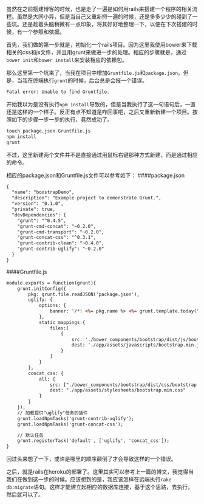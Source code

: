 虽然在之前搭建博客的时候，也是走了一遍是如何用rails来搭建一个程序的相关流程。虽然是大同小异，但是当自己又重新捋一遍的时候，还是多多少少的碰到了一些坑。还是趁着头脑稍微有一点印象，将其好好地整理一下，以便在下次搭建的时候，有一个参照和依据。

首先，我们做的第一步就是，初始化一个rails项目。因为这里我使用bower来下载相关的css和js文件，并且用grunt来做进一步的处理。相应的步骤就是，通过`bower init`和`bower install`来安装相应的依赖包。

那么这里第一个坑来了，当我在项目中增加`Gruntfile.js`和`package.json`。但是，当我在终端执行`grunt`的时候，后台总是会报一个错误。

```html
Fatal error: Unable to find Gruntfile.
```

开始我以为是没有执行`npm install`导致的，但是当我执行了这一句语句后，一直还是这样的一个样子。反正有点不知道是咋回事吧，之后又重新新建一个项目。按照如下的步骤一步一步的执行，竟然成功了。

```html
touch package.json Gruntfile.js
npm install
grunt
```

不过，这里新建两个文件并不是直接通过用鼠标右键那种方式新建，而是通过相应的命令。

相应的package.json和Gruntfile.js文件可以参考如下：
####package.json

```html
{
  "name": "boostrapDemo",
  "description": "Example project to demonstrate Grunt.",
  "version": "0.1.0",
  "private": true,
  "devDependencies": {
    "grunt": "^0.4.5",
    "grunt-cmd-concat": "~0.2.0",
    "grunt-cmd-transport": "~0.2.0",
    "grunt-concat-css": "^0.3.1",
    "grunt-contrib-clean": "~0.4.0",
    "grunt-contrib-uglify": "~0.2.0"
  }
}

```

####Gruntfile.js

```html
module.exports = function(grunt){
    grunt.initConfig({
        pkg: grunt.file.readJSON('package.json'),
        uglify: {
            options: {
                banner: '/*! <%= pkg.name %> <%= grunt.template.today("yyyy-mm-dd") %> */\n'
            },
            static_mappings:{
                files:[
                    {
                        src: './bower_components/bootstrap/dist/js/bootstrap.js',
                        dest: './app/assets/javascripts/bootstrap.min.js'
                    }
                ]
            }
        },
        concat_css: {
            all: {
                src: ["./bower_components/bootstrap/dist/css/bootstrap.css"],
                dest: "./app/assets/stylesheets/bootstrap.min.css"
            }
        }
    });
    // 加载提供"uglify"任务的插件
    grunt.loadNpmTasks('grunt-contrib-uglify');
    grunt.loadNpmTasks('grunt-concat-css');

    // 默认任务
    grunt.registerTask('default', ['uglify', 'concat_css']);
}
```

回过头来想了一下，或许是哪里的顺序颠倒了才会导致这样的一个错误。

之后，就是rails在heroku的部署了。这里其实可以参考上一篇的博文，我觉得当我们在做到这一步的时候。应该想到的是，我应该怎样在远端执行`rake db:migrate`语句。这样才能建立起相应的数据库连接，基于这个思路，去执行，然后就可以了。
